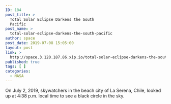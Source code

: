```yaml
---
ID: 184
post_title: >
  Total Solar Eclipse Darkens the South
  Pacific
post_name: >
  total-solar-eclipse-darkens-the-south-pacific
author: space
post_date: 2019-07-08 15:05:00
layout: post
link: >
  http://space.3.120.187.86.xip.io/total-solar-eclipse-darkens-the-south-pacific
published: true
tags: [ ]
categories:
  - NASA
---
```

On July 2, 2019, skywatchers in the beach city of La Serena, Chile, looked up at 4:38 p.m. local time to see a black circle in the sky. 